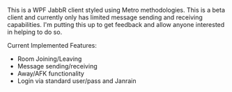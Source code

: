 This is a WPF JabbR client styled using Metro methodologies.  This is a beta client and currently only has limited message sending and receiving capabilities.  I'm putting this up to get feedback and allow anyone interested in helping to do so.    

Current Implemented Features:

* Room Joining/Leaving
* Message sending/receiving
* Away/AFK functionality
* Login via standard user/pass and Janrain